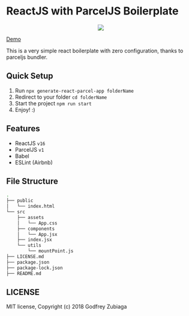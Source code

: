 # ReactJS with ParcelJS Boilerplate

<p align="center"><img src="https://res.cloudinary.com/starksten/image/upload/v1545892359/GRPA_Logo_2.png"></p>

[Demo](https://react-parcel-boilerplate.firebaseapp.com/)

This is a very simple react boilerplate with zero configuration, thanks to parceljs bundler.

## Quick Setup

1. Run `npx generate-react-parcel-app folderName`
2. Redirect to your folder `cd folderName`
3. Start the project `npm run start`
4. Enjoy! :)

## Features

- ReactJS `v16`
- ParcelJS `v1`
- Babel
- ESLint (Airbnb)

## File Structure

```bash
.
├── public
│   └── index.html
└── src
    ├── assets
    │   └── App.css
    ├── components
    │   └── App.jsx
    ├── index.jsx
    └── utils
        └── mountPoint.js
├── LICENSE.md
├── package.json
├── package-lock.json
├── README.md

```

## LICENSE

MIT license, Copyright (c) 2018 Godfrey Zubiaga
